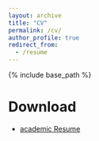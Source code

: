 ```yaml
---
layout: archive
title: "CV"
permalink: /cv/
author_profile: true
redirect_from:
  - /resume
---
```


{% include base_path %}

Download 
======
* [academic Resume](files/cv.pdf)